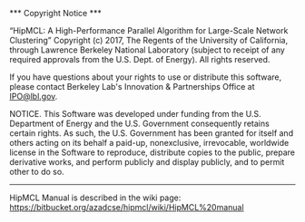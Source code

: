 *** Copyright Notice ***

“HipMCL: A High-Performance Parallel Algorithm for Large-Scale Network Clustering”  Copyright (c) 2017, The Regents of the University of California, through Lawrence Berkeley National Laboratory (subject to receipt of any required approvals from the U.S. Dept. of Energy).  All rights reserved.

If you have questions about your rights to use or distribute this software, please contact Berkeley Lab's Innovation & Partnerships Office at  IPO@lbl.gov.

NOTICE.  This Software was developed under funding from the U.S. Department of Energy and the U.S. Government consequently retains certain rights. As such, the U.S. Government has been granted for itself and others acting on its behalf a paid-up, nonexclusive, irrevocable, worldwide license in the Software to reproduce, distribute copies to the public, prepare derivative works, and perform publicly and display publicly, and to permit other to do so.
***********

HipMCL Manual is described in the wiki page: https://bitbucket.org/azadcse/hipmcl/wiki/HipMCL%20manual
